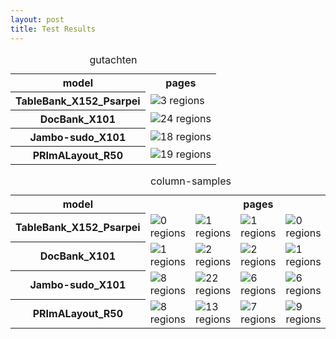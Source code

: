 ```yaml
---
layout: post
title: Test Results
---
```

<table>
<caption class="h1">gutachten</caption>
<tr><th>model</th><th colspan="100">pages</th></tr>
<tr>
<th>TableBank_X152_Psarpei</th>
<td><img title=" 3 regions" src="gutachten/data/OCR-D-SEG-TableBank_X152_Psarpei/OCR-D-SEG-TableBank_X152_Psarpei_1.IMG-DEBUG.png"/></td>
</tr>
<tr>
<th>DocBank_X101</th>
<td><img title=" 24 regions" src="gutachten/data/OCR-D-SEG-DocBank_X101/OCR-D-SEG-DocBank_X101_1.IMG-DEBUG.png"/></td>
</tr>
<tr>
<th>Jambo-sudo_X101</th>
<td><img title=" 18 regions" src="gutachten/data/OCR-D-SEG-Jambo-sudo_X101/OCR-D-SEG-Jambo-sudo_X101_1.IMG-DEBUG.png"/></td>
</tr>
<tr>
<th>PRImALayout_R50</th>
<td><img title=" 19 regions" src="gutachten/data/OCR-D-SEG-PRImALayout_R50/OCR-D-SEG-PRImALayout_R50_1.IMG-DEBUG.png"/></td>
</tr></table>
<table>
<caption class="h1">column-samples</caption>
<tr><th>model</th><th colspan="100">pages</th></tr>
<tr>
<th>TableBank_X152_Psarpei</th>
<td><img title=" 0 regions" src="column-samples/data/OCR-D-SEG-TableBank_X152_Psarpei/OCR-D-SEG-TableBank_X152_Psarpei-bengel_abriss01_1751-0007.IMG-DEBUG.png"/></td>
<td><img title=" 1 regions" src="column-samples/data/OCR-D-SEG-TableBank_X152_Psarpei/OCR-D-SEG-TableBank_X152_Psarpei-corvinus_frauenzimmer_1715-0054.IMG-DEBUG.png"/></td>
<td><img title=" 1 regions" src="column-samples/data/OCR-D-SEG-TableBank_X152_Psarpei/OCR-D-SEG-TableBank_X152_Psarpei-dannhauer_catechismus04_1653-0585.IMG-DEBUG.png"/></td>
<td><img title=" 0 regions" src="column-samples/data/OCR-D-SEG-TableBank_X152_Psarpei/OCR-D-SEG-TableBank_X152_Psarpei-eiteritz_affe_1719-0206.IMG-DEBUG.png"/></td>
<td><img title=" 1 regions" src="column-samples/data/OCR-D-SEG-TableBank_X152_Psarpei/OCR-D-SEG-TableBank_X152_Psarpei-fleming_jaeger01_1719-0117.IMG-DEBUG.png"/></td>
</tr>
<tr>
<th>DocBank_X101</th>
<td><img title=" 1 regions" src="column-samples/data/OCR-D-SEG-DocBank_X101/OCR-D-SEG-DocBank_X101-bengel_abriss01_1751-0007.IMG-DEBUG.png"/></td>
<td><img title=" 2 regions" src="column-samples/data/OCR-D-SEG-DocBank_X101/OCR-D-SEG-DocBank_X101-corvinus_frauenzimmer_1715-0054.IMG-DEBUG.png"/></td>
<td><img title=" 2 regions" src="column-samples/data/OCR-D-SEG-DocBank_X101/OCR-D-SEG-DocBank_X101-dannhauer_catechismus04_1653-0585.IMG-DEBUG.png"/></td>
<td><img title=" 1 regions" src="column-samples/data/OCR-D-SEG-DocBank_X101/OCR-D-SEG-DocBank_X101-eiteritz_affe_1719-0206.IMG-DEBUG.png"/></td>
<td><img title=" 3 regions" src="column-samples/data/OCR-D-SEG-DocBank_X101/OCR-D-SEG-DocBank_X101-fleming_jaeger01_1719-0117.IMG-DEBUG.png"/></td>
</tr>
<tr>
<th>Jambo-sudo_X101</th>
<td><img title=" 8 regions" src="column-samples/data/OCR-D-SEG-Jambo-sudo_X101/OCR-D-SEG-Jambo-sudo_X101-bengel_abriss01_1751-0007.IMG-DEBUG.png"/></td>
<td><img title=" 22 regions" src="column-samples/data/OCR-D-SEG-Jambo-sudo_X101/OCR-D-SEG-Jambo-sudo_X101-corvinus_frauenzimmer_1715-0054.IMG-DEBUG.png"/></td>
<td><img title=" 6 regions" src="column-samples/data/OCR-D-SEG-Jambo-sudo_X101/OCR-D-SEG-Jambo-sudo_X101-dannhauer_catechismus04_1653-0585.IMG-DEBUG.png"/></td>
<td><img title=" 6 regions" src="column-samples/data/OCR-D-SEG-Jambo-sudo_X101/OCR-D-SEG-Jambo-sudo_X101-eiteritz_affe_1719-0206.IMG-DEBUG.png"/></td>
<td><img title=" 8 regions" src="column-samples/data/OCR-D-SEG-Jambo-sudo_X101/OCR-D-SEG-Jambo-sudo_X101-fleming_jaeger01_1719-0117.IMG-DEBUG.png"/></td>
</tr>
<tr>
<th>PRImALayout_R50</th>
<td><img title=" 8 regions" src="column-samples/data/OCR-D-SEG-PRImALayout_R50/OCR-D-SEG-PRImALayout_R50-bengel_abriss01_1751-0007.IMG-DEBUG.png"/></td>
<td><img title=" 13 regions" src="column-samples/data/OCR-D-SEG-PRImALayout_R50/OCR-D-SEG-PRImALayout_R50-corvinus_frauenzimmer_1715-0054.IMG-DEBUG.png"/></td>
<td><img title=" 7 regions" src="column-samples/data/OCR-D-SEG-PRImALayout_R50/OCR-D-SEG-PRImALayout_R50-dannhauer_catechismus04_1653-0585.IMG-DEBUG.png"/></td>
<td><img title=" 9 regions" src="column-samples/data/OCR-D-SEG-PRImALayout_R50/OCR-D-SEG-PRImALayout_R50-eiteritz_affe_1719-0206.IMG-DEBUG.png"/></td>
<td><img title=" 9 regions" src="column-samples/data/OCR-D-SEG-PRImALayout_R50/OCR-D-SEG-PRImALayout_R50-fleming_jaeger01_1719-0117.IMG-DEBUG.png"/></td>
</tr></table>
